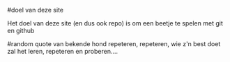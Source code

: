 #doel van deze site

Het doel van deze site (en dus ook repo) is om een beetje te spelen met git en github

#random quote van bekende hond
repeteren, repeteren, wie z'n best doet zal het leren,
repeteren en proberen....

